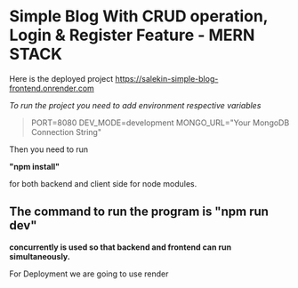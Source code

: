 # Simple Blog With CRUD operation, Login & Register Feature - MERN STACK
Here is the deployed project https://salekin-simple-blog-frontend.onrender.com

*To run the project you need to add environment respective variables*

>PORT=8080
DEV_MODE=development
MONGO_URL="Your MongoDB Connection String"

Then you need to run 

**"npm install"**

 for both backend and client side for node modules.

## The command to run the program is "npm run dev"
**concurrently is used so that backend and frontend can run simultaneously.** 

For Deployment we are going to use render 
